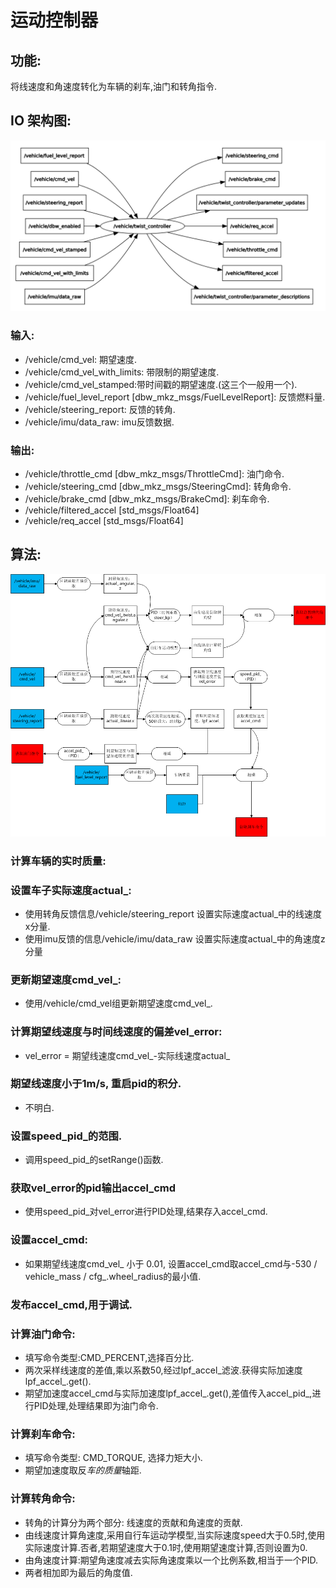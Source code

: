 # 运动控制器
## 功能:
将线速度和角速度转化为车辆的刹车,油门和转角指令.
## IO 架构图:
![node_IO](./images/dbw_mkz_twist_controller_IO.png)
### 输入:
* /vehicle/cmd_vel: 期望速度.
* /vehicle/cmd_vel_with_limits: 带限制的期望速度.
* /vehicle/cmd_vel_stamped:带时间戳的期望速度.(这三个一般用一个).
* /vehicle/fuel_level_report [dbw_mkz_msgs/FuelLevelReport]: 反馈燃料量.
* /vehicle/steering_report: 反馈的转角.
* /vehicle/imu/data_raw: imu反馈数据.

### 输出:
* /vehicle/throttle_cmd [dbw_mkz_msgs/ThrottleCmd]: 油门命令.
* /vehicle/steering_cmd [dbw_mkz_msgs/SteeringCmd]: 转角命令.
* /vehicle/brake_cmd [dbw_mkz_msgs/BrakeCmd]: 刹车命令.
* /vehicle/filtered_accel [std_msgs/Float64]
* /vehicle/req_accel [std_msgs/Float64]

## 算法:
![twist_controller_node_arch](./images/twist_controller_node_arch.bmp)
### 计算车辆的实时质量:
### 设置车子实际速度actual_:
* 使用转角反馈信息/vehicle/steering_report 设置实际速度actual_中的线速度x分量.
* 使用imu反馈的信息/vehicle/imu/data_raw 设置实际速度actual_中的角速度z分量
### 更新期望速度cmd_vel_:
* 使用/vehicle/cmd_vel组更新期望速度cmd_vel_.
### 计算期望线速度与时间线速度的偏差vel_error:
* vel_error = 期望线速度cmd_vel_-实际线速度actual_
### 期望线速度小于1m/s, 重启pid的积分.
* 不明白.
### 设置speed_pid_的范围.
* 调用speed_pid_的setRange()函数.
### 获取vel_error的pid输出accel_cmd
* 使用speed_pid_对vel_error进行PID处理,结果存入accel_cmd.
### 设置accel_cmd:
* 如果期望线速度cmd_vel_ 小于 0.01, 设置accel_cmd取accel_cmd与-530 / vehicle_mass / cfg_.wheel_radius的最小值.
### 发布accel_cmd,用于调试.
### 计算油门命令:
* 填写命令类型:CMD_PERCENT,选择百分比.
* 两次采样线速度的差值,乘以系数50,经过lpf_accel_滤波.获得实际加速度lpf_accel_.get().
* 期望加速度accel_cmd与实际加速度lpf_accel_.get(),差值传入accel_pid_,进行PID处理,处理结果即为油门命令.
### 计算刹车命令:
* 填写命令类型: CMD_TORQUE, 选择力矩大小.
* 期望加速度取反*车的质量*轴距.
### 计算转角命令:
* 转角的计算分为两个部分: 线速度的贡献和角速度的贡献.
* 由线速度计算角速度,采用自行车运动学模型,当实际速度speed大于0.5时,使用实际速度计算.否者,若期望速度大于0.1时,使用期望速度计算,否则设置为0.
* 由角速度计算:期望角速度减去实际角速度乘以一个比例系数,相当于一个PID.
* 两者相加即为最后的角度值.
